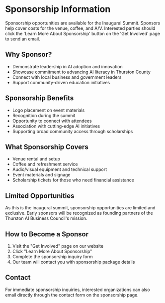 # Sponsorship Information

Sponsorship opportunities are available for the Inaugural Summit. Sponsors help cover costs for the venue, coffee, and A/V. Interested parties should click the 'Learn More About Sponsorship' button on the 'Get Involved' page to send an email.

## Why Sponsor?
- Demonstrate leadership in AI adoption and innovation
- Showcase commitment to advancing AI literacy in Thurston County
- Connect with local business and government leaders
- Support community-driven education initiatives

## Sponsorship Benefits
- Logo placement on event materials
- Recognition during the summit
- Opportunity to connect with attendees
- Association with cutting-edge AI initiatives
- Supporting broad community access through scholarships

## What Sponsorship Covers
- Venue rental and setup
- Coffee and refreshment service
- Audio/visual equipment and technical support
- Event materials and signage
- Scholarship tickets for those who need financial assistance

## Limited Opportunities
As this is the inaugural summit, sponsorship opportunities are limited and exclusive. Early sponsors will be recognized as founding partners of the Thurston AI Business Council's mission.

## How to Become a Sponsor
1. Visit the "Get Involved" page on our website
2. Click "Learn More About Sponsorship"
3. Complete the sponsorship inquiry form
4. Our team will contact you with sponsorship package details

## Contact
For immediate sponsorship inquiries, interested organizations can also email directly through the contact form on the sponsorship page.